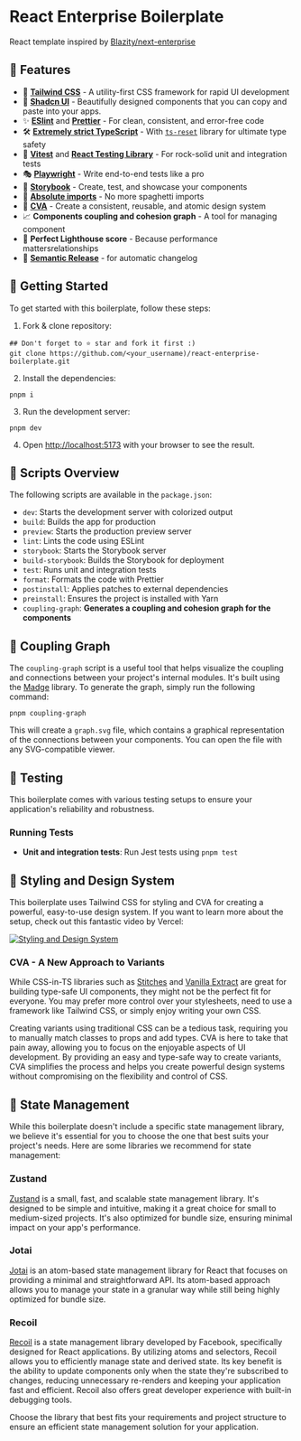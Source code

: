 # React Enterprise Boilerplate

React template inspired by [Blazity/next-enterprise](https://github.com/Blazity/next-enterprise)

## 🚀 Features

- 💅 **[Tailwind CSS](https://tailwindcss.com/)** - A utility-first CSS framework for rapid UI development
- 🌠 **[Shadcn UI](https://ui.shadcn.com/)** - Beautifully designed components that you can copy and paste into your apps.
- ✨ **[ESlint](https://eslint.org/)** and **[Prettier](https://prettier.io/)** - For clean, consistent, and error-free code
- 🛠️ **[Extremely strict TypeScript](https://www.typescriptlang.org/)** - With [`ts-reset`](https://github.com/total-typescript/ts-reset) library for ultimate type safety
- 🧪 **[Vitest](https://vitest.dev/)** and **[React Testing Library](https://testing-library.com/react)** - For rock-solid unit and integration tests
- 🎭 **[Playwright](https://playwright.dev/)** - Write end-to-end tests like a pro
- 📕 **[Storybook](https://storybook.js.org/)** - Create, test, and showcase your components
- 🎯 **[Absolute imports](https://nextjs.org/docs/advanced-features/module-path-aliases)** - No more spaghetti imports
- 💎 **[CVA](http://cva.style/)** - Create a consistent, reusable, and atomic design system
- 📈 **Components coupling and cohesion graph** - A tool for managing component
- 💯 **Perfect Lighthouse score** - Because performance mattersrelationships
- 🚢 **[Semantic Release](https://github.com/semantic-release/semantic-release)** - for automatic changelog

## 🎯 Getting Started

To get started with this boilerplate, follow these steps:

1. Fork & clone repository:

```shell
## Don't forget to ⭐ star and fork it first :)
git clone https://github.com/<your_username)/react-enterprise-boilerplate.git
```

2. Install the dependencies:

```shell
pnpm i
```

3. Run the development server:

```shell
pnpm dev
```

4. Open [http://localhost:5173](http://localhost:5173/) with your browser to see the result.

## 📃 Scripts Overview

The following scripts are available in the `package.json`:

- `dev`: Starts the development server with colorized output
- `build`: Builds the app for production
- `preview`: Starts the production preview server
- `lint`: Lints the code using ESLint
- `storybook`: Starts the Storybook server
- `build-storybook`: Builds the Storybook for deployment
- `test`: Runs unit and integration tests
- `format`: Formats the code with Prettier
- `postinstall`: Applies patches to external dependencies
- `preinstall`: Ensures the project is installed with Yarn
- `coupling-graph`: **Generates a coupling and cohesion graph for the components**

## 🔗 Coupling Graph

The `coupling-graph` script is a useful tool that helps visualize the coupling and connections between your project's internal modules. It's built using the [Madge](https://github.com/pahen/madge) library. To generate the graph, simply run the following command:

```shell
pnpm coupling-graph
```

This will create a `graph.svg` file, which contains a graphical representation of the connections between your components. You can open the file with any SVG-compatible viewer.

## 🧪 Testing

This boilerplate comes with various testing setups to ensure your application's reliability and robustness.

### Running Tests

- **Unit and integration tests**: Run Jest tests using `pnpm test`

## 🎨 Styling and Design System

This boilerplate uses Tailwind CSS for styling and CVA for creating a powerful, easy-to-use design system. If you want to learn more about the setup, check out this fantastic video by Vercel:

[![Styling and Design System](https://camo.githubusercontent.com/a8d082457ab17a66d7d0cc408c92d012ca380f1fd186728ee90df8e3f7aa449c/68747470733a2f2f696d672e796f75747562652e636f6d2f76692f542d5a763733795a5f51492f302e6a7067)](https://www.youtube.com/watch?v=T-Zv73yZ_QI&ab_channel=Vercel)

### CVA - A New Approach to Variants

While CSS-in-TS libraries such as [Stitches](https://stitches.dev/) and [Vanilla Extract](https://vanilla-extract.style/) are great for building type-safe UI components, they might not be the perfect fit for everyone. You may prefer more control over your stylesheets, need to use a framework like Tailwind CSS, or simply enjoy writing your own CSS.

Creating variants using traditional CSS can be a tedious task, requiring you to manually match classes to props and add types. CVA is here to take that pain away, allowing you to focus on the enjoyable aspects of UI development. By providing an easy and type-safe way to create variants, CVA simplifies the process and helps you create powerful design systems without compromising on the flexibility and control of CSS.

## 💾 State Management

While this boilerplate doesn't include a specific state management library, we believe it's essential for you to choose the one that best suits your project's needs. Here are some libraries we recommend for state management:

### Zustand

[Zustand](https://github.com/pmndrs/zustand) is a small, fast, and scalable state management library. It's designed to be simple and intuitive, making it a great choice for small to medium-sized projects. It's also optimized for bundle size, ensuring minimal impact on your app's performance.

### Jotai

[Jotai](https://github.com/pmndrs/jotai) is an atom-based state management library for React that focuses on providing a minimal and straightforward API. Its atom-based approach allows you to manage your state in a granular way while still being highly optimized for bundle size.

### Recoil

[Recoil](https://recoiljs.org/) is a state management library developed by Facebook, specifically designed for React applications. By utilizing atoms and selectors, Recoil allows you to efficiently manage state and derived state. Its key benefit is the ability to update components only when the state they're subscribed to changes, reducing unnecessary re-renders and keeping your application fast and efficient. Recoil also offers great developer experience with built-in debugging tools.

Choose the library that best fits your requirements and project structure to ensure an efficient state management solution for your application.
